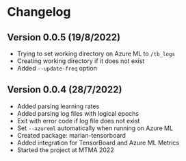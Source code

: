 # Changelog

## Version 0.0.5 (19/8/2022)

- Trying to set working directory on Azure ML to `/tb_logs`
- Creating working directory if it does not exist
- Added `--update-freq` option

## Version 0.0.4 (28/7/2022)

- Added parsing learning rates
- Added parsing log files with logical epochs
- Exit with error code if log file does not exist
- Set `--azureml` automatically when running on Azure ML
- Created package: marian-tensorboard
- Added integration for TensorBoard and Azure ML Metrics
- Started the project at MTMA 2022
